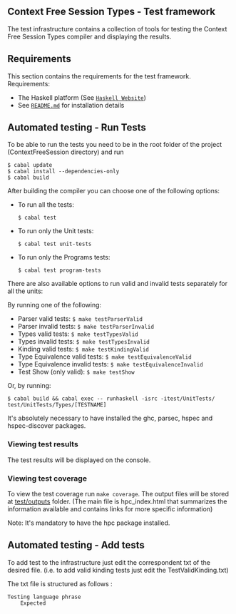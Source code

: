 ## Context Free Session Types - Test framework

The test infrastructure contains a collection of tools for testing the Context Free Session Types compiler and displaying the results.

## Requirements

This section contains the requirements for the test framework.
Requirements:

  * The Haskell platform (See [`Haskell Website`](https://www.haskell.org/platform/))
  * See [`README.md`](../README.md) for installation details

## Automated testing - Run Tests

To be able to run the tests you need to be in the root folder of the project (ContextFreeSession directory) and run

```
$ cabal update
$ cabal install --dependencies-only
$ cabal build
```

After building the compiler you can choose one of the following options:

  * To run all the tests:
    ```
    $ cabal test
    ```
  * To run only the Unit tests:
    ```
    $ cabal test unit-tests
    ```
  * To run only the Programs tests:
    ```
    $ cabal test program-tests
    ```

There are also available options to run valid and invalid tests separately for all the units:

By running one of the following:

  * Parser valid tests: ```$ make testParserValid ```
  * Parser invalid tests: ```$ make testParserInvalid ```
  * Types valid tests:  ```$ make testTypesValid ```
  * Types invalid tests: ```$ make testTypesInvalid ```
  * Kinding valid tests: ```$ make testKindingValid ```
  * Type Equivalence valid tests: ```$ make testEquivalenceValid ```
  * Type Equivalence invalid tests: ```$ make testEquivalenceInvalid ```
  * Test Show (only valid): ```$ make testShow ```

Or, by running:
  ```
  $ cabal build && cabal exec -- runhaskell -isrc -itest/UnitTests/ test/UnitTests/Types/[TESTNAME]
  ```

It's absolutely necessary to have installed the ghc, parsec, hspec and hspec-discover packages.

### Viewing test results

The test results will be displayed on the console.

### Viewing test coverage

To view the test coverage run ``` make coverage ```. The output files will be stored at [test/outputs](test/outputs) folder. (The main file is hpc_index.html that summarizes the information available and contains links for more specific information)

Note: It's mandatory to have the hpc package installed.

## Automated testing - Add tests

To add test to the infrastructure just edit the correspondent txt of the desired file. (i.e. to add valid kinding tests just edit the TestValidKinding.txt)

The txt file is structured as follows :

    Testing language phrase
        Expected
